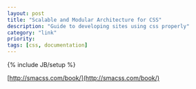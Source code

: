 ```yaml
---
layout: post
title: "Scalable and Modular Architecture for CSS"
description: "Guide to developing sites using css properly"
category: "link"
priority: 
tags: [css, documentation]
---
```

{% include JB/setup %}

[http://smacss.com/book/](http://smacss.com/book/)